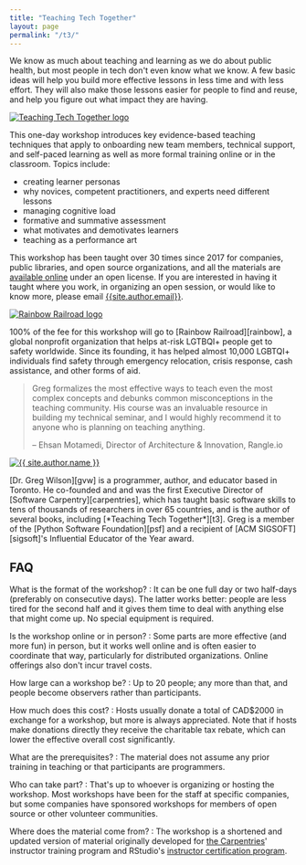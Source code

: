 ```yaml
---
title: "Teaching Tech Together"
layout: page
permalink: "/t3/"
---
```


We know as much about teaching and learning as we do about public health,
but most people in tech don't even know what we know.
A few basic ideas will help you build more effective lessons in less time and with less effort.
They will also make those lessons easier for people to find and reuse,
and help you figure out what impact they are having.

<div class="row">
  <div class="col-2">
    <p>
      <a href="https://teachtogether.tech/">
        <img src="{{ '/files/bib/t3.jpg' | relative_url }}" alt="Teaching Tech Together logo" class="image centered" >
      </a>
    </p>
  </div>
  <div class="col-10" markdown="1">

This one-day workshop introduces key evidence-based teaching techniques
that apply to onboarding new team members, technical support, and self-paced learning
as well as more formal training online or in the classroom.
Topics include:

-   creating learner personas
-   why novices, competent practitioners, and experts need different lessons
-   managing cognitive load
-   formative and summative assessment
-   what motivates and demotivates learners
-   teaching as a performance art

  </div>
</div>

This workshop has been taught over 30 times since 2017
for companies, public libraries, and open source organizations,
and all the materials are [available online][slides] under an open license.
If you are interested in having it taught where you work,
in organizing an open session,
or would like to know more,
please email [{{site.author.email}}][email].

<div class="row">
  <div class="col-2">
    <p>
      <a href="https://www.rainbowrailroad.org/">
        <img src="{{ '/files/rainbow-railroad.jpg' | relative_url }}" alt="Rainbow Railroad logo" class="image centered" >
      </a>
    </p>
  </div>
  <div class="col-10">
    <p markdown="1">
      100% of the fee for this workshop will go to [Rainbow Railroad][rainbow],
      a global nonprofit organization that helps at-risk LGTBQI+ people get to safety worldwide.
      Since its founding,
      it has helped almost 10,000 LGBTQI+ individuals find safety through emergency relocation,
      crisis response,
      cash assistance,
      and other forms of aid.
    </p>
  </div>
</div>

> Greg formalizes the most effective ways to teach even the most complex concepts
> and debunks common misconceptions in the teaching community.
> His course was an invaluable resource in building my technical seminar,
> and I would highly recommend it to anyone who is planning on teaching anything.
>
> – Ehsan Motamedi, Director of Architecture & Innovation, Rangle.io

<div class="row">
  <div class="col-2">
    <p>
      <a href="https://third-bit.com/">
        <img src="{{ '/files/cv/gvwilson-gage-2019.png' | relative_url }}" alt="{{ site.author.name }}" class="image centered" >
      </a>
    </p>
  </div>
  <div class="col-10">
    <p markdown="1">
      [Dr. Greg Wilson][gvw] is a programmer, author, and educator based in Toronto.
      He co-founded and and was the first Executive Director of [Software Carpentry][carpentries],
      which has taught basic software skills to tens of thousands of researchers in over 65 countries,
      and is the author of several books,
      including [*Teaching Tech Together*][t3].
      Greg is a member of the [Python Software Foundation][psf]
      and a recipient of [ACM SIGSOFT][sigsoft]'s Influential Educator of the Year award.
    </p>
  </div>
</div>

## FAQ

What is the format of the workshop?
:   It can be one full day or two half-days (preferably on consecutive days).
    The latter works better:
    people are less tired for the second half
    and it gives them time to deal with anything else that might come up.
    No special equipment is required.

Is the workshop online or in person?
:   Some parts are more effective (and more fun) in person,
    but it works well online and is often easier to coordinate that way,
    particularly for distributed organizations.
    Online offerings also don't incur travel costs.

How large can a workshop be?
:   Up to 20 people;
    any more than that,
    and people become observers rather than participants.

How much does this cost?
:   Hosts usually donate a total of CAD$2000 in exchange for a workshop,
    but more is always appreciated.
    Note that if hosts make donations directly
    they receive the charitable tax rebate,
    which can lower the effective overall cost significantly.

What are the prerequisites?
:   The material does not assume any prior training in teaching
    or that participants are programmers.

Who can take part?
:   That's up to whoever is organizing or hosting the workshop.
    Most workshops have been for the staff at specific companies,
    but some companies have sponsored workshops
    for members of open source or other volunteer communities.

Where does the material come from?
:   The workshop is a shortened and updated version of
    material originally developed for
    [the Carpentries][carpentries]' instructor training program
    and RStudio's [instructor certification program][rstudio-ed].

[carpentries]: https://carpentries.org/
[email]: mailto:{{site.author.email}}
[gvw]: https://third-bit.com/about/
[psf]: https://www.python.org/psf-landing/
[rainbow]: https://www.rainbowrailroad.org/
[rstudio-ed]: https://education.rstudio.com/trainers
[sigsoft]: https://www.sigsoft.org/
[slides]:  https://drive.google.com/drive/folders/1LVcmp48Ym0c6pA9GOT6TrCa47RU1ugaV
[t3]: http://teachtogether.tech
